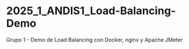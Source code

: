 # 2025_1_ANDIS1_Load-Balancing-Demo
Grupo 1 - Demo de Load Balancing con Docker, nginx y Apache JMeter
